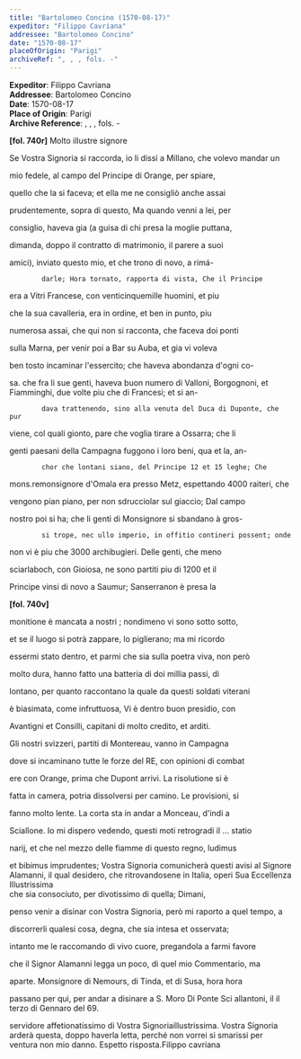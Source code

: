 ```yaml
---
title: "Bartolomeo Concino (1570-08-17)"
expeditor: "Filippo Cavriana"
addressee: "Bartolomeo Concino"
date: "1570-08-17"
placeOfOrigin: "Parigi"
archiveRef: ", , , fols. -"
---
```


**Expeditor**: Filippo Cavriana  
**Addressee**: Bartolomeo Concino  
**Date**: 1570-08-17  
**Place of Origin**: Parigi  
**Archive Reference**: , , , fols. -  


**[fol. 740r]**
Molto illustre signore

  
Se Vostra Signoria si raccorda, io li dissi a Millano, che volevo mandar un
	          
mio fedele, al campo del Principe di Orange, per spiare,
	          
quello che la si faceva; et ella me ne consigliò anche assai
	          
prudentemente, sopra di questo, Ma quando venni a lei, per
	          
consiglio, haveva gia (a guisa di chi presa la moglie puttana,
	          
dimanda, doppo il contratto di matrimonio, il parere a suoi
	          
amici), inviato questo mio, et che trono di novo, a rimá-  

	        darle; Hora tornato, rapporta di vista, Che il Principe  
era a Vitri Francese, con venticinquemille huomini, et piu
	          
che la sua cavalleria, era in ordine, et ben in punto, piu
	          
numerosa assai, che qui non si racconta, che faceva doi ponti
	          
sulla Marna, per venir poi a Bar su Auba, et gia vi voleva
	          
ben tosto incaminar l'essercito; che haveva abondanza d'ogni co-  
  
sa. che fra li sue genti, haveva buon numero di Valloni, Borgognoni, et Fiamminghi, due volte piu che di Francesi; et si an-  

	        dava trattenendo, sino alla venuta del Duca di Duponte, che pur
	          
viene, col quali gionto, pare che voglia tirare a Ossarra; che li
	          
genti paesani della Campagna fuggono i loro beni, qua et la, an-  

	        chor che lontani siano, del Principe 12 et 15 leghe; Che
	          
mons.remonsignore d'Omala era presso Metz, espettando 4000 raiteri, che
	          
vengono pian piano, per non sdrucciolar sul giaccio; Dal campo
	          
nostro poi si ha; che li genti di Monsignore si sbandano à gros-  

	        si trope, nec ullo imperio, in offitio contineri possent; onde
	          
non vi è piu che 3000 archibugieri. Delle genti, che meno
	          
sciarlaboch, con Gioiosa, ne sono partiti piu di 1200 et il
	          
Principe vinsi di novo a Saumur; Sanserranon è presa la

	        
**[fol. 740v]**
  
monitione è mancata a nostri ; nondimeno vi sono sotto sotto,
	          
et se il luogo si potrà zappare, lo piglierano; ma mi ricordo
	          
essermi stato dentro, et parmi che sia sulla poetra viva, non però
	          
molto dura, hanno fatto una batteria di doi millia passi, di
	          
lontano, per quanto raccontano la quale da questi soldati viterani
	          
è biasimata, come infruttuosa, Vi è dentro buon presidio, con
	          
Avantigni et Consilli, capitani di molto credito, et arditi.
	          
Gli nostri svizzeri, partiti di Montereau, vanno in Campagna
	          
dove si incaminano tutte le forze del RE, con opinioni di combat
	          
ere con Orange, prima che Dupont arrivi. La risolutione si è
	          
fatta in camera, potria dissolversi per camino. Le provisioni, si
	          
fanno molto lente. La corta sta in andar a Monceau, d'indi a
	          
Sciallone. Io mi dispero vedendo, questi moti retrogradi il ... statio
	          
narij, et che nel mezzo delle fiamme di questo regno, ludimus
	          
et bibimus imprudentes; Vostra Signoria comunicherà questi avisi al Signore  
Alamanni, il qual desidero, che ritrovandosene in Italia, operi Sua Eccellenza Illustrissima  
che sia consociuto, per divotissimo di quella; Dimani,
	          
penso venir a disinar con Vostra Signoria, però mi raporto a quel tempo, a
	          
discorrerli qualesi cosa, degna, che sia intesa et osservata;
	          
intanto me le raccomando di vivo cuore, pregandola a farmi favore
	          
che il Signor Alamanni legga un poco, di quel mio Commentario, ma
	          
aparte. Monsignore di Nemours, di Tinda, et di Susa, hora hora
	          
passano per qui, per andar a disinare a S. Moro Di Ponte Sci allantoni, il il terzo di Gennaro del 69.
	    

servidore affetionatissimo di Vostra Signoriaillustrissima.
	          Vostra Signoria arderà questa, doppo haverla letta, perché non vorrei
	          si smarissi per ventura non mio danno. Espetto risposta.Filippo cavriana

